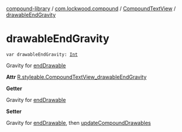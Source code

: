 [compound-library](../../index.md) / [com.lockwood.compound](../index.md) / [CompoundTextView](index.md) / [drawableEndGravity](./drawable-end-gravity.md)

# drawableEndGravity

`var drawableEndGravity: `[`Int`](https://kotlinlang.org/api/latest/jvm/stdlib/kotlin/-int/index.html)

Gravity for [endDrawable](end-drawable.md)

**Attr**
[R.styleable.CompoundTextView_drawableEndGravity](#)

**Getter**

Gravity for [endDrawable](end-drawable.md)

**Setter**

Gravity for [endDrawable](end-drawable.md), then [updateCompoundDrawables](update-compound-drawables.md)

